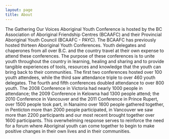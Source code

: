 ```yaml
---
layout: page
title: About
---
```


The Gathering Our Voices Aboriginal Youth Conference is hosted by the BC Association of Aboriginal Friendship Centres (BCAAFC) and their Provincial Aboriginal Youth Council (BCAAFC - PAYC). The BCAAFC has previously hosted thirteen Aboriginal Youth Conferences. Youth delegates and chaperones from all over B.C. and the country travel at their own expense to attend these conferences. The purpose of these conferences is to unite youth throughout the country in learning, healing and sharing and to provide tangible experiences of tools, resources and knowledge that the youth can bring back to their communities.
The first two conferences hosted over 100 youth attendees, while the third saw attendance triple to over 460 youth delegates. The fourth and fifth conferences doubled attendance to over 800 youth. The 2008 Conference in Victoria had nearly 1000 people in attendance; the 2009 Conference in Kelowna had 1300 people attend; the 2010 Conference in Vancouver and the 2011 Conference in Prince Rupert, over 1500 people took part, in Nanaimo over 1600 people gathered together, in Penticton more than 2000 people participated, in Vancouver we saw more than 2200 participants and our most recent brought together over 1600 participants.  This overwhelming response serves to reinforce the need for a forum where Aboriginal youth can come together to begin to make positive changes in their own lives and in their communities.
